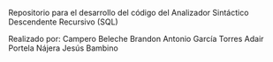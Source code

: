 Repositorio para el desarrollo del código del Analizador Sintáctico Descendente Recursivo (SQL)

Realizado por:
Campero Beleche Brandon Antonio 
García Torres Adair 
Portela Nájera Jesús Bambino
